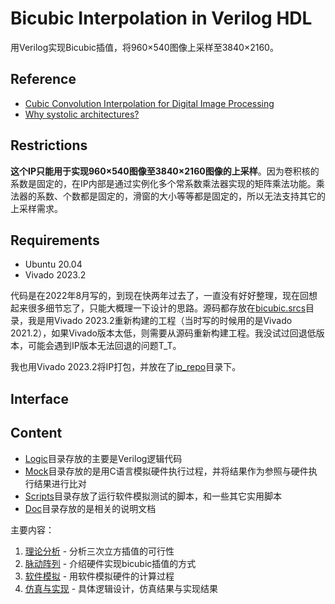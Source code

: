 # Bicubic Interpolation in Verilog HDL

用Verilog实现Bicubic插值，将960×540图像上采样至3840×2160。

## Reference

- [Cubic Convolution Interpolation for Digital Image Processing](http://hmi.stanford.edu/doc/Tech_Notes/filtergram_interpolation/Keys_cubic_interp.pdf)
- [Why systolic architectures?](https://www.cse.wustl.edu/~roger/560M.f17/01653825.pdf)

## Restrictions

**这个IP只能用于实现960×540图像至3840×2160图像的上采样**。因为卷积核的系数是固定的，在IP内部是通过实例化多个常系数乘法器实现的矩阵乘法功能。乘法器的系数、个数都是固定的，滑窗的大小等等都是固定的，所以无法支持其它的上采样需求。

## Requirements

- Ubuntu 20.04
- Vivado 2023.2

代码是在2022年8月写的，到现在快两年过去了，一直没有好好整理，现在回想起来很多细节忘了，只能大概理一下设计的思路。源码都存放在[bicubic.srcs](./Logic/bicubic/bicubic.srcs/)目录，我是用Vivado 2023.2重新构建的工程（当时写的时候用的是Vivado 2021.2），如果Vivado版本太低，则需要从源码重新构建工程。我没试过回退低版本，可能会遇到IP版本无法回退的问题T_T。

我也用Vivado 2023.2将IP打包，并放在了[ip_repo](./Logic/ip_repo/)目录下。

## Interface

<!-- TODO(qiujiandong): 添加接口，寄存器说明 -->

## Content

- [Logic](./Logic/)目录存放的主要是Verilog逻辑代码
- [Mock](./Mock/)目录存放的是用C语言模拟硬件执行过程，并将结果作为参照与硬件执行结果进行比对
- [Scripts](./Scripts/)目录存放了运行软件模拟测试的脚本，和一些其它实用脚本
- [Doc](./Doc/)目录存放的是相关的说明文档

主要内容：

1. [理论分析](./Doc/Theory.md) - 分析三次立方插值的可行性
2. [脉动阵列](./Doc/Systolic.md) - 介绍硬件实现bicubic插值的方式
3. [软件模拟](./Doc/Scripts.md) - 用软件模拟硬件的计算过程
4. [仿真与实现](./Doc/Result.md) - 具体逻辑设计，仿真结果与实现结果
